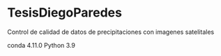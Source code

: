 # TesisDiegoParedes
Control de calidad de datos de precipitaciones con imagenes satelitales

conda 4.11.0
Python 3.9

